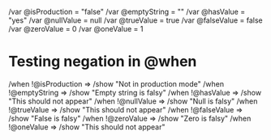 /var @isProduction = "false"
/var @emptyString = ""
/var @hasValue = "yes"
/var @nullValue = null
/var @trueValue = true
/var @falseValue = false
/var @zeroValue = 0
/var @oneValue = 1

# Testing negation in @when

/when !@isProduction => /show "Not in production mode"
/when !@emptyString => /show "Empty string is falsy"
/when !@hasValue => /show "This should not appear"
/when !@nullValue => /show "Null is falsy"
/when !@trueValue => /show "This should not appear"
/when !@falseValue => /show "False is falsy"
/when !@zeroValue => /show "Zero is falsy"
/when !@oneValue => /show "This should not appear"
